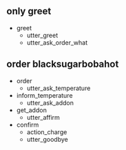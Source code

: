 ## only greet 
* greet
  - utter_greet
  - utter_ask_order_what

## order blacksugarbobahot
* order
  - utter_ask_temperature
* inform_temperature
  - utter_ask_addon
* get_addon
  - utter_affirm
* confirm
  - action_charge
  - utter_goodbye